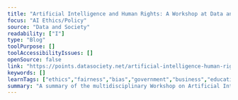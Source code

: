 ```yaml
---
title: "Artificial Intelligence and Human Rights: A Workshop at Data and Society"
focus: "AI Ethics/Policy"
source: "Data and Society"
readability: ["I"]
type: "Blog"
toolPurpose: []
toolAccessibilityIssues: []
openSource: false
link: "https://points.datasociety.net/artificial-intelligence-human-rights-a-workshop-at-data-society-fd6358d72149"
keywords: []
learnTags: ["ethics","fairness","bias","government","business","education","researchCentre"]
summary: "A summary of the multidisciplinary Workshop on Artificial Intelligence and Human Rights at the Data and Society Research Institute in New York. "
---
```


